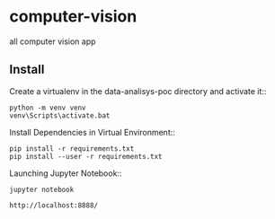 # computer-vision
all computer vision app 

Install
-------
Create a virtualenv in the data-analisys-poc directory and activate it::

    python -m venv venv
    venv\Scripts\activate.bat

Install Dependencies in Virtual Environment::

    pip install -r requirements.txt
    pip install --user -r requirements.txt

Launching Jupyter Notebook::    
    
    jupyter notebook
    
    http://localhost:8888/




